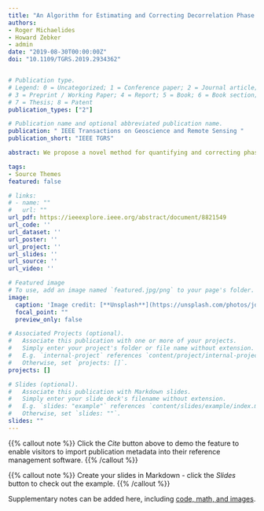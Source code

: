```yaml
---
title: "An Algorithm for Estimating and Correcting Decorrelation Phase From InSAR Data Using Closure Phase Triplets"
authors:
- Roger Michaelides
- Howard Zebker
- admin
date: "2019-08-30T00:00:00Z"
doi: "10.1109/TGRS.2019.2934362"


# Publication type.
# Legend: 0 = Uncategorized; 1 = Conference paper; 2 = Journal article;
# 3 = Preprint / Working Paper; 4 = Report; 5 = Book; 6 = Book section;
# 7 = Thesis; 8 = Patent
publication_types: ["2"]

# Publication name and optional abbreviated publication name.
publication: " IEEE Transactions on Geoscience and Remote Sensing "
publication_short: "IEEE TGRS"

abstract: We propose a novel method for quantifying and correcting phase errors in interferometric synthetic aperture radar (InSAR) data associated with signal decorrelation. This proposed method relates the observed phase nonclosure (referred to as the closure phase) of triplet combinations of any three individual SAR scenes to the decorrelative phase signal in individual interferograms (pairs of SAR scenes). A singular value decomposition (SVD) method is applied to solve the minimum-norm least-squares best fitting estimate of the decorrelation phase for any arbitrary collection of SAR images. This decorrelative phase is then removed from individual interferograms; these corrected interferograms can then be used with existing InSAR time-series analysis algorithms. We demonstrate this method on the Advanced Land Observation Satellite Phased Array type L-band Synthetic Aperture Radar (ALOS PALSAR) scenes of a groundwater pumping subsidence feature in the Central Valley of California and briefly discuss potential future applications of this algorithm to study a variety of environmental and surface physical processes that contribute to InSAR signal decorrelation.

tags:
- Source Themes
featured: false

# links:
# - name: ""
#   url: ""
url_pdf: https://ieeexplore.ieee.org/abstract/document/8821549
url_code: ''
url_dataset: ''
url_poster: ''
url_project: ''
url_slides: ''
url_source: ''
url_video: ''

# Featured image
# To use, add an image named `featured.jpg/png` to your page's folder. 
image:
  caption: 'Image credit: [**Unsplash**](https://unsplash.com/photos/jdD8gXaTZsc)'
  focal_point: ""
  preview_only: false

# Associated Projects (optional).
#   Associate this publication with one or more of your projects.
#   Simply enter your project's folder or file name without extension.
#   E.g. `internal-project` references `content/project/internal-project/index.md`.
#   Otherwise, set `projects: []`.
projects: []

# Slides (optional).
#   Associate this publication with Markdown slides.
#   Simply enter your slide deck's filename without extension.
#   E.g. `slides: "example"` references `content/slides/example/index.md`.
#   Otherwise, set `slides: ""`.
slides: ""
---
```


{{% callout note %}}
Click the *Cite* button above to demo the feature to enable visitors to import publication metadata into their reference management software.
{{% /callout %}}

{{% callout note %}}
Create your slides in Markdown - click the *Slides* button to check out the example.
{{% /callout %}}

Supplementary notes can be added here, including [code, math, and images](https://wowchemy.com/docs/writing-markdown-latex/).
